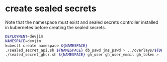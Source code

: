 # create sealed secrets
Note that the namespace must exist and sealed secrets controller installed in 
kubernetes before creating the sealed secrets.
```bash
DEPLOYMENT=devjim
NAMESPACE=devjim
kubectl create namespace ${NAMESPACE}
./sealed_secret_api.sh ${NAMESPACE} db_pswd jms_pswd > ../overlays/${DEPLOYMENT}/api-secrets.yaml
./sealed_secret_ghcr.sh ${NAMESPACE} gh_user gh_user_email gh_token > ../overlays/${DEPLOYMENT}/secret-ghcr.yaml
```
